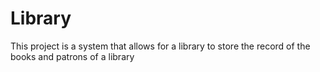 # Library
This project is a system that allows for a library to store the record of the books and patrons of a library
